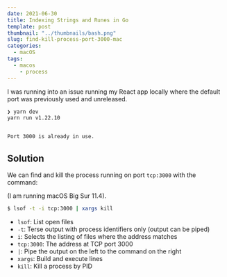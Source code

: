 ```yaml
---
date: 2021-06-30
title: Indexing Strings and Runes in Go
template: post
thumbnail: "../thumbnails/bash.png"
slug: find-kill-process-port-3000-mac
categories:
  - macOS
tags:
  - macos
	- process
---
```


I was running into an issue running my React app locally where the default port was previously used and unreleased.

```bash
❯ yarn dev
yarn run v1.22.10


Port 3000 is already in use.
```

## Solution

We can find and kill the process running on port `tcp:3000` with the command:

(I am running macOS Big Sur 11.4).

```bash
$ lsof -t -i tcp:3000 | xargs kill
```

- `lsof`: List open files
- `-t`: Terse output with process identifiers only (output can be piped)
- `i`: Selects the listing of files where the address matches
- `tcp:3000`: The address at TCP port 3000
- `|`: Pipe the output on the left to the command on the right
- `xargs`: Build and execute lines
- `kill`: Kill a process by PID

